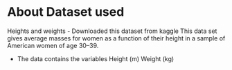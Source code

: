 # About Dataset used
Heights and weights - Downloaded this dataset from kaggle
This data set gives average masses for women as a function of their height in a sample of American women of age 30–39.
* The data contains the variables
  Height (m)
  Weight (kg)
